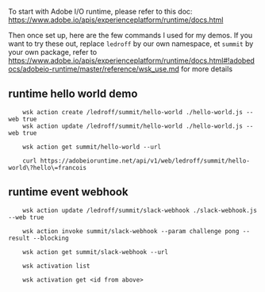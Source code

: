 
To start with Adobe I/O runtime, please refer to this doc: https://www.adobe.io/apis/experienceplatform/runtime/docs.html 

Then once set up, here are the few commands I used for my demos.
If you want to try these out, replace `ledroff` by our own namespace, et `summit` by your own package, refer to https://www.adobe.io/apis/experienceplatform/runtime/docs.html#!adobedocs/adobeio-runtime/master/reference/wsk_use.md for  more details

## runtime hello world demo

        wsk action create /ledroff/summit/hello-world ./hello-world.js --web true
        wsk action update /ledroff/summit/hello-world ./hello-world.js --web true

        wsk action get summit/hello-world --url

        curl https://adobeioruntime.net/api/v1/web/ledroff/summit/hello-world\?hello\=francois


## runtime event webhook 

        wsk action update /ledroff/summit/slack-webhook ./slack-webhook.js --web true

        wsk action invoke summit/slack-webhook --param challenge pong --result --blocking

        wsk action get summit/slack-webhook --url

        wsk activation list

        wsk activation get <id from above>





